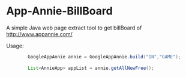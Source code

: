 # App-Annie-BillBoard

A simple Java web page extract tool to get billBoard of http://www.appannie.com/ 

Usage:
```java
		GoogleAppAnnie annie = GoogleAppAnnie.build("IN","GAME");
		
		List<AnnieApp> appList = annie.getAllNewFree();
		
```
